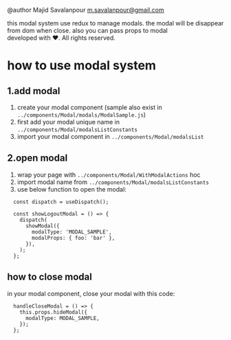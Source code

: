 @author Majid Savalanpour <m.savalanpour@gmail.com>

this modal system use redux to manage modals. the modal will be disappear from dom when close. also you can pass props
to modal<br>
developed with ❤. All rights reserved.

# how to use modal system

## 1.add modal

1. create your modal component (sample also exist in `../components/Modal/modals/ModalSample.js`)
1. first add your modal unique name in `../components/Modal/modalsListConstants`
1. import your modal component in `../components/Modal/modalsList`

## 2.open modal

1. wrap your page with `../components/Modal/WithModalActions` hoc
2. import modal name from `../components/Modal/modalsListConstants`
3. use below function to open the modal:

```
  const dispatch = useDispatch();

  const showLogoutModal = () => {
    dispatch(
      showModal({
        modalType: 'MODAL_SAMPLE',
        modalProps: { foo: 'bar' },
      }),
    );
  };

```

## how to close modal

in your modal component, close your modal with this code:

```
  handleCloseModal = () => {
    this.props.hideModal({
      modalType: MODAL_SAMPLE,
    });
  };
```
